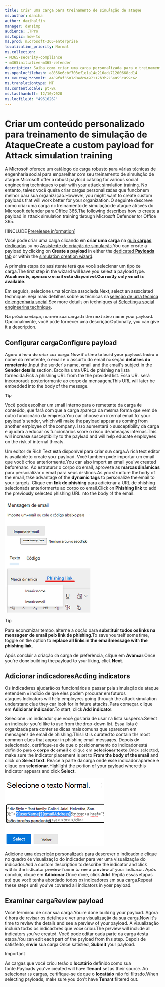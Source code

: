 ```yaml
---
title: Criar uma carga para treinamento de simulação de ataque
ms.author: daniha
author: danihalfin
manager: dansimp
audience: ITPro
ms.topic: how-to
ms.prod: microsoft-365-enterprise
localization_priority: Normal
ms.collection:
- M365-security-compliance
- m365initiative-m365-defender
description: Saiba como criar uma carga personalizada para o treinamento de simulação de ataque no Microsoft defender para Office 365.
ms.openlocfilehash: a8366e6cbf703ef1e1a14e216ada71200668cd14
ms.sourcegitcommit: ee39faf3507d0edc9497117b3b2854955c959c6c
ms.translationtype: MT
ms.contentlocale: pt-BR
ms.lasthandoff: 12/10/2020
ms.locfileid: "49616267"
---
```

# <a name="create-a-custom-payload-for-attack-simulation-training"></a><span data-ttu-id="695e9-103">Criar um conteúdo personalizado para treinamento de simulação de Ataque</span><span class="sxs-lookup"><span data-stu-id="695e9-103">Create a custom payload for Attack simulation training</span></span>

<span data-ttu-id="695e9-104">A Microsoft oferece um catálogo de carga robusto para várias técnicas de engenharia social para emparelhar com seu treinamento de simulação de ataque.</span><span class="sxs-lookup"><span data-stu-id="695e9-104">Microsoft offer a robust payload catalog for various social engineering techniques to pair with your attack simulation training.</span></span> <span data-ttu-id="695e9-105">No entanto, talvez você queira criar cargas personalizadas que funcionem melhor para sua organização.</span><span class="sxs-lookup"><span data-stu-id="695e9-105">However, you might want to create custom payloads that will work better for your organization.</span></span> <span data-ttu-id="695e9-106">O seguinte descreve como criar uma carga no treinamento de simulação de ataque através do Microsoft defender para Office 365.</span><span class="sxs-lookup"><span data-stu-id="695e9-106">The following describes how to create a payload in attack simulation training through Microsoft Defender for Office 365.</span></span>

[!INCLUDE [Prerelease information](../includes/prerelease.md)]

<span data-ttu-id="695e9-107">Você pode criar uma carga clicando em **criar uma carga** na [guia **cargas** dedicadas](https://security.microsoft.com/attacksimulator?viewid=payload) ou no [Assistente de criação de simulação](attack-simulation-training.md#selecting-a-payload).</span><span class="sxs-lookup"><span data-stu-id="695e9-107">You can create a payload by clicking on **Create a payload** in either the [dedicated **Payloads** tab](https://security.microsoft.com/attacksimulator?viewid=payload) or within the [simulation creation wizard](attack-simulation-training.md#selecting-a-payload).</span></span>

<span data-ttu-id="695e9-108">A primeira etapa do assistente terá que você selecionar um tipo de carga.</span><span class="sxs-lookup"><span data-stu-id="695e9-108">The first step in the wizard will have you select a payload type.</span></span> <span data-ttu-id="695e9-109">**Atualmente, apenas o email está disponível**.</span><span class="sxs-lookup"><span data-stu-id="695e9-109">**Currently only email is available**.</span></span>

<span data-ttu-id="695e9-110">Em seguida, selecione uma técnica associada.</span><span class="sxs-lookup"><span data-stu-id="695e9-110">Next, select an associated technique.</span></span> <span data-ttu-id="695e9-111">Veja mais detalhes sobre as técnicas na [seleção de uma técnica de engenharia social](attack-simulation-training.md#selecting-a-social-engineering-technique).</span><span class="sxs-lookup"><span data-stu-id="695e9-111">See more details on techniques at [Selecting a social engineering technique](attack-simulation-training.md#selecting-a-social-engineering-technique).</span></span>

<span data-ttu-id="695e9-112">Na próxima etapa, nomeie sua carga.</span><span class="sxs-lookup"><span data-stu-id="695e9-112">In the next step name your payload.</span></span> <span data-ttu-id="695e9-113">Opcionalmente, você pode fornecer uma descrição.</span><span class="sxs-lookup"><span data-stu-id="695e9-113">Optionally, you can give it a description.</span></span>

## <a name="configure-payload"></a><span data-ttu-id="695e9-114">Configurar carga</span><span class="sxs-lookup"><span data-stu-id="695e9-114">Configure payload</span></span>

<span data-ttu-id="695e9-115">Agora é hora de criar sua carga.</span><span class="sxs-lookup"><span data-stu-id="695e9-115">Now it's time to build your payload.</span></span> <span data-ttu-id="695e9-116">Insira o nome do remetente, o email e o assunto do email na seção **detalhes do remetente** .</span><span class="sxs-lookup"><span data-stu-id="695e9-116">Input the sender's name, email and the email's subject in the **Sender details** section.</span></span> <span data-ttu-id="695e9-117">Escolha uma URL de phishing na lista fornecida.</span><span class="sxs-lookup"><span data-stu-id="695e9-117">Pick a phishing URL from the the provided list.</span></span> <span data-ttu-id="695e9-118">Essa URL será incorporada posteriormente ao corpo da mensagem.</span><span class="sxs-lookup"><span data-stu-id="695e9-118">This URL will later be embedded into the body of the message.</span></span>

> [!TIP]
> <span data-ttu-id="695e9-119">Você pode escolher um email interno para o remetente da carga de conteúdo, que fará com que a carga apareça da mesma forma que vem de outro funcionário da empresa.</span><span class="sxs-lookup"><span data-stu-id="695e9-119">You can choose an internal email for your payload's sender, which will make the payload appear as coming from another employee of the company.</span></span> <span data-ttu-id="695e9-120">Isso aumentará o susceptibility da carga e ajudará a educar os funcionários sobre o risco de ameaças internas.</span><span class="sxs-lookup"><span data-stu-id="695e9-120">This will increase susceptibility to the payload and will help educate employees on the risk of internal threats.</span></span>

<span data-ttu-id="695e9-121">Um editor de Rich Text está disponível para criar sua carga.</span><span class="sxs-lookup"><span data-stu-id="695e9-121">A rich text editor is available to create your payload.</span></span> <span data-ttu-id="695e9-122">Você também pode importar um email que você criou anteriormente.</span><span class="sxs-lookup"><span data-stu-id="695e9-122">You can also import an email you've created beforehand.</span></span> <span data-ttu-id="695e9-123">Ao estruturar o corpo do email, aproveite as **marcas dinâmicas** para personalizar o email para seus destinos.</span><span class="sxs-lookup"><span data-stu-id="695e9-123">As you structure the body of the email, take advantage of the **dynamic tags** to personalize the email to your targets.</span></span> <span data-ttu-id="695e9-124">Clique em **link de phishing** para adicionar a URL de phishing selecionada anteriormente ao corpo do email.</span><span class="sxs-lookup"><span data-stu-id="695e9-124">Click on **Phishing link** to add the previously selected phishing URL into the body of the email.</span></span>

![Link de phishing e marcas dinâmicas realçadas na criação de carga para o Microsoft defender para Office 365](../../media/attack-sim-preview-payload-email-body.png)

> [!TIP]
> <span data-ttu-id="695e9-126">Para economizar tempo, alterne a opção para **substituir todos os links na mensagem de email pelo link de phishing**.</span><span class="sxs-lookup"><span data-stu-id="695e9-126">To save yourself some time, toggle on the option to **replace all links in the email message with the phishing link**.</span></span>

<span data-ttu-id="695e9-127">Após concluir a criação da carga de preferência, clique em **Avançar**.</span><span class="sxs-lookup"><span data-stu-id="695e9-127">Once you're done building the payload to your liking, click **Next**.</span></span>

## <a name="adding-indicators"></a><span data-ttu-id="695e9-128">Adicionar indicadores</span><span class="sxs-lookup"><span data-stu-id="695e9-128">Adding indicators</span></span>

<span data-ttu-id="695e9-129">Os indicadores ajudarão os funcionários a passar pela simulação de ataque entendem o indício de que eles podem procurar em futuros ataques.</span><span class="sxs-lookup"><span data-stu-id="695e9-129">Indicators will help employees going through the attack simulation understand clue they can look for in future attacks.</span></span> <span data-ttu-id="695e9-130">Para começar, clique em **Adicionar indicador**.</span><span class="sxs-lookup"><span data-stu-id="695e9-130">To start, click **Add indicator**.</span></span>

<span data-ttu-id="695e9-131">Selecione um indicador que você gostaria de usar na lista suspensa.</span><span class="sxs-lookup"><span data-stu-id="695e9-131">Select an indicator you'd like to use from the drop-down list.</span></span> <span data-ttu-id="695e9-132">Essa lista é organizada para conter as dicas mais comuns que aparecem em mensagens de email de phishing.</span><span class="sxs-lookup"><span data-stu-id="695e9-132">This list is curated to contain the most common clues that appear in phishing email messages.</span></span> <span data-ttu-id="695e9-133">Depois de selecionado, certifique-se de que o posicionamento do indicador está definido para **o corpo do email** e clique em **selecionar texto**.</span><span class="sxs-lookup"><span data-stu-id="695e9-133">Once selected, make sure the indicator placement is set to **From the body of the email** and click on **Select text**.</span></span> <span data-ttu-id="695e9-134">Realce a parte da carga onde esse indicador aparece e clique em **selecionar**.</span><span class="sxs-lookup"><span data-stu-id="695e9-134">Highlight the portion of your payload where this indicator appears and click **Select**.</span></span>

![Texto realçado no corpo da mensagem a ser adicionado a um indicador no treinamento de simulação de ataque](../../media/attack-sim-preview-select-text.png)

<span data-ttu-id="695e9-136">Adicione uma descrição personalizada para descrever o indicador e clique no quadro de visualização do indicador para ver uma visualização do indicador.</span><span class="sxs-lookup"><span data-stu-id="695e9-136">Add a custom description to describe the indicator and click within the indicator preview frame to see a preview of your indicator.</span></span> <span data-ttu-id="695e9-137">Após concluir, clique em **Adicionar**.</span><span class="sxs-lookup"><span data-stu-id="695e9-137">Once done, click **Add**.</span></span> <span data-ttu-id="695e9-138">Repita essas etapas até que você tenha abordado todos os indicadores em sua carga.</span><span class="sxs-lookup"><span data-stu-id="695e9-138">Repeat these steps until you've covered all indicators in your payload.</span></span>

## <a name="review-payload"></a><span data-ttu-id="695e9-139">Examinar carga</span><span class="sxs-lookup"><span data-stu-id="695e9-139">Review payload</span></span>

<span data-ttu-id="695e9-140">Você terminou de criar sua carga.</span><span class="sxs-lookup"><span data-stu-id="695e9-140">You're done building your payload.</span></span> <span data-ttu-id="695e9-141">Agora é hora de revisar os detalhes e ver uma visualização da sua carga.</span><span class="sxs-lookup"><span data-stu-id="695e9-141">Now it's time to review the details and see a preview of your payload.</span></span> <span data-ttu-id="695e9-142">A visualização incluirá todos os indicadores que você criou.</span><span class="sxs-lookup"><span data-stu-id="695e9-142">The preview will include all indicators you've created.</span></span> <span data-ttu-id="695e9-143">Você pode editar cada parte da carga desta etapa.</span><span class="sxs-lookup"><span data-stu-id="695e9-143">You can edit each part of the payload from this step.</span></span> <span data-ttu-id="695e9-144">Depois de satisfeito, **envie** sua carga.</span><span class="sxs-lookup"><span data-stu-id="695e9-144">Once satisfied, **Submit** your payload.</span></span>

> [!IMPORTANT]
> <span data-ttu-id="695e9-145">As cargas que você criou terão o **locatário** definido como sua fonte.</span><span class="sxs-lookup"><span data-stu-id="695e9-145">Payloads you've created will have **Tenant** set as their source.</span></span> <span data-ttu-id="695e9-146">Ao selecionar as cargas, certifique-se de que o **locatário** não foi filtrado.</span><span class="sxs-lookup"><span data-stu-id="695e9-146">When selecting payloads, make sure you don't have **Tenant** filtered out.</span></span>